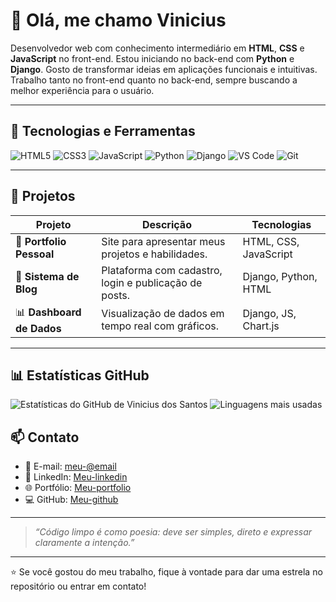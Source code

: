 # 👋 Olá, me chamo Vinicius

Desenvolvedor web com conhecimento intermediário em **HTML**, **CSS** e **JavaScript** no front-end. Estou iniciando no back-end com **Python** e **Django**. Gosto de transformar ideias em aplicações funcionais e intuitivas. Trabalho tanto no front-end quanto no back-end, sempre buscando a melhor experiência para o usuário.

---

## 🚀 Tecnologias e Ferramentas

![HTML5](https://img.shields.io/badge/HTML5-E34F26?style=for-the-badge&logo=html5&logoColor=fff)
![CSS3](https://img.shields.io/badge/CSS3-1572B6?style=for-the-badge&logo=css3&logoColor=fff)
![JavaScript](https://img.shields.io/badge/JavaScript-F7DF1E?style=for-the-badge&logo=javascript&logoColor=000)
![Python](https://img.shields.io/badge/Python-3776AB?style=for-the-badge&logo=python&logoColor=fff)
![Django](https://img.shields.io/badge/Django-092E20?style=for-the-badge&logo=django&logoColor=fff)
![VS Code](https://img.shields.io/badge/VSCode-007ACC?style=for-the-badge&logo=visual-studio-code&logoColor=white)
![Git](https://img.shields.io/badge/Git-F05032?style=for-the-badge&logo=git&logoColor=white)

---

## 📂 Projetos

| Projeto | Descrição | Tecnologias |
|--------|-----------|-------------|
| 💼 **Portfolio Pessoal** | Site para apresentar meus projetos e habilidades. | HTML, CSS, JavaScript |
| 🧾 **Sistema de Blog** | Plataforma com cadastro, login e publicação de posts. | Django, Python, HTML |
| 📊 **Dashboard de Dados** | Visualização de dados em tempo real com gráficos. | Django, JS, Chart.js |

---


## 📊 Estatísticas GitHub

![Estatísticas do GitHub de Vinicius dos Santos](https://github-readme-stats.vercel.app/api?username=Vinyx16&show_icons=true&theme=github_dark&hide=prs,issues)
![Linguagens mais usadas](https://github-readme-stats.vercel.app/api/top-langs/?username=Vinyx16&layout=compact&theme=github_dark)


## 📫 Contato

- 💌 E-mail: [meu-@email](mailto:vinig3496@gmail.com)
- 💼 LinkedIn: [Meu-linkedin](https://www.linkedin.com/in/vinicius-dos-santos-barbosa-8b623a247?utm_source=share&utm_campaign=share_via&utm_content=profile&utm_medium=android_app)
- 🌐 Portfólio: [Meu-portfolio](https://vinyx16.github.io/Meu-portfolio/)
- 💻 GitHub: [Meu-github](https://github.com/Vinyx16)

---

> _“Código limpo é como poesia: deve ser simples, direto e expressar claramente a intenção.”_

---

⭐️ Se você gostou do meu trabalho, fique à vontade para dar uma estrela no repositório ou entrar em contato!
